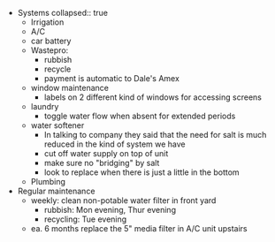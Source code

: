 - Systems
  collapsed:: true
	- Irrigation
	- A/C
	- car battery
	- Wastepro:
		- rubbish
		- recycle
		- payment is automatic to Dale's Amex
	- window maintenance
		- labels on 2 different kind of windows for accessing screens
	- laundry
		- toggle water flow when absent for extended periods
	- water softener
		- In talking to company they said that the need for salt is much reduced in the kind of system we have
		- cut off water supply on top of unit
		- make sure no "bridging" by salt
		- look to replace when there is just a little in the bottom
	- Plumbing
- Regular maintenance
	- weekly: clean non-potable water filter in front yard
		- rubbish: Mon evening, Thur evening
		- recycling: Tue evening
	- ea. 6 months replace the 5" media filter in A/C unit upstairs